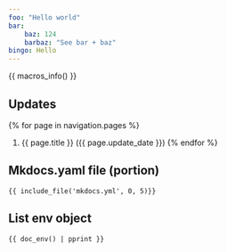 ```yaml
---
foo: "Hello world"
bar: 
    baz: 124
    barbaz: "See bar + baz"
bingo: Hello
---
```


{{ macros_info() }}


## Updates
{% for page in navigation.pages %}
1. {{ page.title }} ({{ page.update_date }})
{% endfor %}


## Mkdocs.yaml file (portion)

```
{{ include_file('mkdocs.yml', 0, 5)}}
```

## List env object

```
{{ doc_env() | pprint }}
```